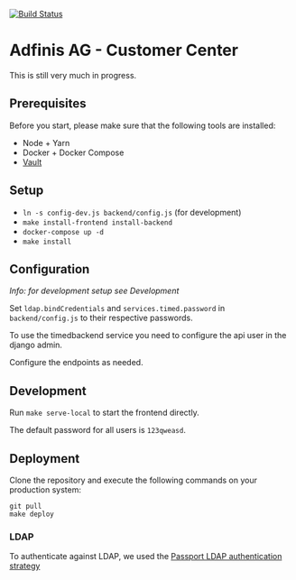 [![Build Status](https://travis-ci.org/adfinis-sygroup/customer-center.svg?branch=master)](https://travis-ci.org/adfinis-sygroup/customer-center)

# Adfinis AG - Customer Center

This is still very much in progress.

## Prerequisites

Before you start, please make sure that the following tools are installed:

* Node + Yarn
* Docker + Docker Compose
* [Vault](https://www.vaultproject.io/downloads.html)

## Setup

* `ln -s config-dev.js backend/config.js` (for development)
* `make install-frontend install-backend`
* `docker-compose up -d`
* `make install`

## Configuration

*Info: for development setup see Development*

Set `ldap.bindCredentials` and `services.timed.password` in `backend/config.js` to their respective passwords.

To use the timedbackend service you need to configure the api user in the django admin.

Configure the endpoints as needed.

## Development

Run `make serve-local` to start the frontend directly.

The default password for all users is `123qweasd`.

## Deployment

Clone the repository and execute the following commands on your production system:

```
git pull
make deploy
```

### LDAP

To authenticate against LDAP, we used the [Passport LDAP authentication strategy](https://github.com/vesse/passport-ldapauth)
